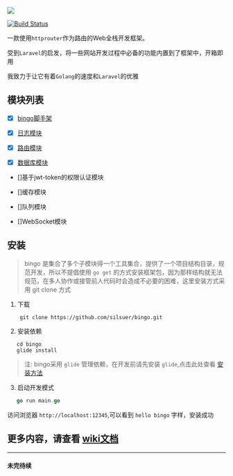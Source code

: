 ![](http://qiniu-cdn.zhiguanapp.com/629bfc026fdad3244dea2161ebb7e62f)

[![Build Status](https://travis-ci.org/silsuer/bingo.svg?branch=master)](https://travis-ci.org/silsuer/bingo)

一款使用`httprouter`作为路由的Web全栈开发框架。

受到`Laravel`的启发，将一些网站开发过程中必备的功能内置到了框架中，开箱即用

我致力于让它有着`Golang`的速度和`Laravel`的优雅



## 模块列表

 - [x] [bingo脚手架](https://github.com/silsuer/bingo)

 - [x] [日志模块](https://github.com/silsuer/bingo-log)

 - [x] [路由模块](https://github.com/silsuer/bingo-router)

 - [x] [数据库模块](https://github.com/silsuer/bingo-orm)

 - []基于jwt-token的权限认证模块

 - []缓存模块

 - []队列模块

 - []WebSocket模块



## 安装

> bingo 是集合了多个子模块得一个工具集合，提供了一个项目结构目录，规范开发，所以不提倡使用 `go get` 的方式安装框架包，因为那样结构就无法规范，在多人协作或接管前人代码时会造成不必要的困难，这里安装方式采用 git clone 方式

1. 下载

  ```shell
      git clone https://github.com/silsuer/bingo.git 
  ```
 
2. 安装依赖
  
  ```shell
     cd bingo
     glide install
  ```
  
  > 注: bingo采用 `glide` 管理依赖，在开发前请先安装 `glide`,点击此处查看 [安装方法](https://github.com/Masterminds/glide)

3. 启动开发模式

  ```go
     go run main.go
  ```
  
  访问浏览器 `http://localhost:12345`,可以看到 `hello bingo` 字样，安装成功

## 更多内容，请查看 [wiki文档](https://github.com/silsuer/bingo/wiki)

----------------

####  未完待续